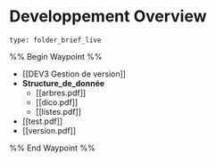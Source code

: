 # Developpement Overview
 
```ccard
type: folder_brief_live
```
 
%% Begin Waypoint %%
- [[DEV3 Gestion de version]]
- **Structure_de_donnée**
	- [[arbres.pdf]]
	- [[dico.pdf]]
	- [[listes.pdf]]
- [[test.pdf]]
- [[version.pdf]]

%% End Waypoint %%